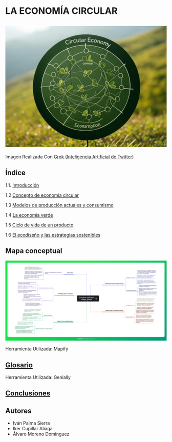 # LA ECONOMÍA CIRCULAR
![economia_circular](img/economia_circular.jpg)
---
Imagen Realizada Con [Grok (Inteligencia Artificial de Twitter)](https://x.ai/)
## Índice
1.1. [Introducción](introduccion.md)

1.2 [Concepto de economía circular](concepto.md)

1.3 [Modelos de producción actuales y consumismo](modelos.md)

1.4 [La economía verde](verde.md)

1.5 [Ciclo de vida de un producto](.md)

1.6 [El ecodiseño y las estrategias sostenibles](.md)

## Mapa conceptual

![mapa](img/mapa.jpg)

Herramienta Utilizada: Mapify
## [Glosario]()
Herramienta Utilizada: Genially
## [Conclusiones](conclusion.md)
## Autores
- Iván Palma Sierra
- Iker Cupillar Aliaga
- Álvaro Moreno Dominguez
